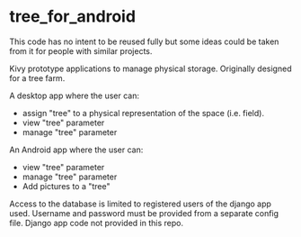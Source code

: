 # tree_for_android
This code has no intent to be reused fully but some ideas could be taken from it for people with similar projects.

Kivy prototype applications to manage physical storage. Originally designed for a tree farm.

A desktop app where the user can:
- assign "tree" to a physical representation of the space (i.e. field).
- view "tree" parameter
- manage "tree" parameter

An Android app where the user can:
- view "tree" parameter
- manage "tree" parameter
- Add pictures to a "tree"

Access to the database is limited to registered users of the django app used. Username and password must be provided from a separate config file.
Django app code not provided in this repo.

